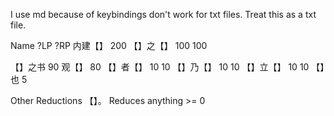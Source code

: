 I use md because of keybindings don't work for txt files. Treat this as a txt file.

Name ?LP ?RP
内建【】   200
【】之【】 100 100
<!-- 【】名【】 100 100 -->
【】之书   90
观【】     80
【】者【】 10 10
【】乃【】 10 10
【】立【】 10 10
【】也    5


Other Reductions
【】。   Reduces anything >= 0